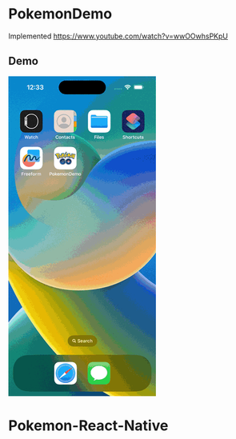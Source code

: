 # PokemonDemo

Implemented https://www.youtube.com/watch?v=wwOOwhsPKpU

## Demo
![HeroCarousel App Demo](PokemonDemo.gif)
# Pokemon-React-Native
